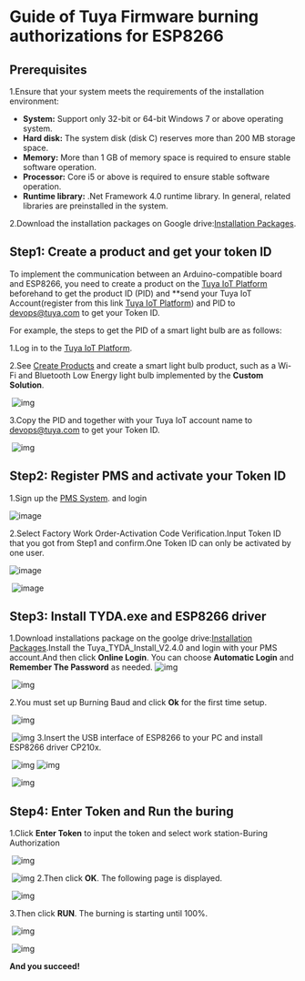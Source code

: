 # Guide of Tuya Firmware burning authorizations for ESP8266

## **Prerequisites**

1.Ensure that your system meets the requirements of the installation environment:

- **System:** Support only 32-bit or 64-bit Windows 7 or above operating system.
- **Hard disk:** The system disk (disk C) reserves more than 200 MB storage space.
- **Memory:** More than 1 GB of memory space is required to ensure stable software operation.
- **Processor:** Core i5 or above is required to ensure stable software operation.
- **Runtime library:** .Net Framework 4.0 runtime library. In general, related libraries are preinstalled in the system.

2.Download the installation packages on Google drive:[Installation Packages](https://drive.google.com/file/d/1SF-rM5qDLaPJiuMHrkqFauVyRXSSHMkj/view?usp=sharing).

## **Step1: Create a product and get your token ID**

To implement the communication between an Arduino-compatible board and ESP8266, you need to create a product on the [Tuya IoT Platform](https://auth.tuya.com/?_source=82e9e9208324480c0c23a5f35e0ba170) beforehand to get the product ID (PID) and **send your Tuya IoT Account(register from this link [Tuya IoT Platform](https://auth.tuya.com/?_source=82e9e9208324480c0c23a5f35e0ba170)) and PID to devops@tuya.com to get your Token ID.

For example, the steps to get the PID of a smart light bulb are as follows:

1.Log in to the [Tuya IoT Platform](https://auth.tuya.com/?_source=82e9e9208324480c0c23a5f35e0ba170).

2.See [Create Products](https://developer.tuya.com/en/docs/iot/configure-in-platform/create-product/create-product?id=K914jp1ijtsfe&_source=50928cbf6f24a08532deb76fba853312) and create a smart light bulb product, such as a Wi-Fi and Bluetooth Low Energy light bulb implemented by the **Custom Solution**.

​            ![img](https://wdcdn.qpic.cn/MTY4ODg1MDI5OTc1MTU0MA_98445_z15VKr6xpjTUnqfl_1622537406?sign=1622793067-1098864985-0-dfc249c0f64fb99722f2ba11f7f3e7f3)            

3.Copy the PID and together with your Tuya IoT account name to devops@tuya.com to get your Token ID.

​            ![img](https://wdcdn.qpic.cn/MTY4ODg1MDI5OTc1MTU0MA_141539_yiCzfG1entSTaR4D_1622537406?sign=1622793067-889732388-0-08ad5e9320af9dfe4ec6ffb5f57de7e9)            

## 

## **Step2: Register PMS and activate your Token ID**

1.Sign up the [PMS System](https://pms.tuya.com/en/login?_source=13efde86f8c2306108c691615a0ff592). and login

![image](https://user-images.githubusercontent.com/85163056/134649821-28b78d31-3837-47c7-a066-e5daba225ad8.png)
        

2.Select Factory Work Order-Activation Code Verification.Input Token ID that you got from Step1 and confirm.One Token ID can only be activated by one user.

​![image](https://user-images.githubusercontent.com/85163056/134650674-b3bfa3e9-bd3c-4be1-8303-4cf744d235eb.png)
         

​ ![image](https://user-images.githubusercontent.com/85163056/134650818-3dcba34c-cb28-4032-9a75-99e87a09100c.png)
     

## **Step3: Install TYDA.exe and ESP8266 driver**

1.Download installations package on the goolge drive:[Installation Packages](https://drive.google.com/file/d/1SF-rM5qDLaPJiuMHrkqFauVyRXSSHMkj/view?usp=sharing).Install the Tuya_TYDA_Install_V2.4.0 and login with your PMS account.And then click **Online Login**. You can choose **Automatic Login** and **Remember The Password** as needed.            ![img](https://wdcdn.qpic.cn/MTY4ODg1MDI5OTc1MTU0MA_964731_lSPvV28fVl6XI426_1622540841?sign=1622793067-1936010714-0-3b5467f4a41730cfb97703faba288480)            

​            ![img](https://wdcdn.qpic.cn/MTY4ODg1MDI5OTc1MTU0MA_35721_Xxh0BuJNM7sRoEjf_1622541194?sign=1622793067-1517377812-0-e3469255bfae162c96eda55143f4b455)            

2.You must set up Burning Baud and click **Ok** for the first time setup.

​            ![img](https://wdcdn.qpic.cn/MTY4ODg1MDI5OTc1MTU0MA_944052_LAC8vqOUPzl5Kgeh_1622541595?sign=1622793067-875234491-0-bc4371b5e072f480b0c626bc67fb9fe3)            

​            ![img](https://wdcdn.qpic.cn/MTY4ODg1MDI5OTc1MTU0MA_399248_wvvlLX_kqg9zxWw5_1622541683?sign=1622793067-1735812612-0-00da2465247c076ad2b27f4525730097)            3.Insert the USB interface of ESP8266 to your PC and install ESP8266 driver CP210x.

​            ![img](https://wdcdn.qpic.cn/MTY4ODg1MDI5OTc1MTU0MA_734314_EHt-H-KmgsTV0-AS_1622542052?sign=1622793067-492742480-0-8e33d0655640822b4f92be839deddd5a)                        ![img](https://wdcdn.qpic.cn/MTY4ODg1MDI5OTc1MTU0MA_769872_GkHFxs2Zz79s7-8z_1622542100?sign=1622793067-303934701-0-d356fbbfaea8f951939ecf6a2689bf50)            

​            ![img](https://wdcdn.qpic.cn/MTY4ODg1MDI5OTc1MTU0MA_56200_amlpQlXLVGAPt4Zi_1622542224?sign=1622793067-510578838-0-bbe828d28d1ee9e167b3b727b792029a)            

## **Step4: Enter Token and Run the buring**

1.Click **Enter Token** to input the token and select work station-Buring Authorization

​            ![img](https://wdcdn.qpic.cn/MTY4ODg1MDI5OTc1MTU0MA_550666_t3DIsBHiU8teQ4E__1622542371?sign=1622793067-129642166-0-afb303d66a9b7fcae627055cfeaef4fe)            

​            ![img](https://wdcdn.qpic.cn/MTY4ODg1MDI5OTc1MTU0MA_193091_Q9CGFECFCbBk7wDh_1622542414?sign=1622793067-1453098685-0-6657dde2bbcb9814cb4e1a0bcd0ba5c1)            2.Then click **OK**. The following page is displayed.

​            ![img](https://wdcdn.qpic.cn/MTY4ODg1MDI5OTc1MTU0MA_342336_jIaqI7KZJAjFXAHQ_1622542739?sign=1622793067-2029043656-0-82437e3fd84d9ae901647dc202f19287)            

3.Then click **RUN**. The burning is starting until 100%.

​            ![img](https://wdcdn.qpic.cn/MTY4ODg1MDI5OTc1MTU0MA_404105_A2RSKOdIV5HROQJg_1622542831?sign=1622793067-952574128-0-466fdf065859c5617773d0e6007ef475)            

​            ![img](https://wdcdn.qpic.cn/MTY4ODg1MDI5OTc1MTU0MA_207252_vr_EOtD41rB-Tgh7_1622542932?sign=1622793067-178909625-0-8ab43686479f07bed8d0289a40929a23)            

**And you succeed!** 
